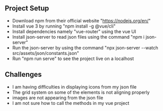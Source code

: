 ## Project Setup
- Download npm from their official website "https://nodejs.org/en/"
- Install vue 3 by running "npm install -g @vue/cli"
- Install dependencies namely "vue-router" using the vue UI
- Install json-server to read json files using the command "npm i json-server"
- Run the json-server by using the command "npx json-server --watch src/assets/json/constants.json"
- Run "npm run serve" to see the project live on a localhost


## Challenges
- I am having difficulties in displaying icons from my json file
- The grid system on some of the elements is not aligning properly
- images are not appearing from the json file
- I am not sure how to call the methods in my vue project

